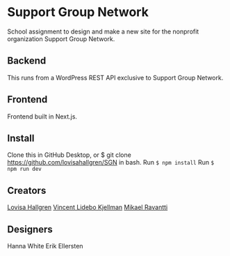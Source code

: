 # Support Group Network

School assignment to design and make a new site for the nonprofit organization Support Group Network.

## Backend
This runs from a WordPress REST API exclusive to Support Group Network.

## Frontend
Frontend built in Next.js.

## Install
Clone this in GitHub Desktop, or $ git clone https://github.com/lovisahallgren/SGN in bash.
Run `$ npm install`
Run `$ npm run dev`

## Creators
[Lovisa Hallgren](https://github.com/lovisahallgren)
[Vincent Lidebo Kjellman](https://github.com/VincentLideboKjellman)
[Mikael Ravantti](https://github.com/MRavantti)

## Designers
Hanna White
Erik Ellersten
